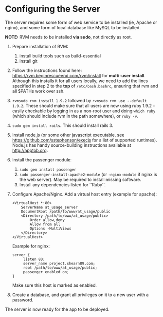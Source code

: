 # Configuring the Server #
The server requires some form of web service to be installed (ie, Apache or nginx), and some form of local database like MySQL to be installed.

**NOTE:** RVM needs to be installed **via sudo**, not directly as root.

1. Prepare installation of RVM:
    1. install build tools such as build-essential
    2. install git
2. Follow the instructions found here: https://rvm.beginrescueend.com/rvm/install for **multi-user install**. Although this installs it for all users locally, we need to add the lines specified in step 2 to the **top** of `/etc/bash.bashrc`, ensuring that rvm and all $PATHs work over ssh.
3. `rvmsudo rvm install 1.9.2` followed by `rvmsudo rvm use --default 1.9.2`. These should make sure that all users are now using ruby 1.9.2 - easily checkable by logging in as a non-root user and doing `which ruby` (which should include rvm in the path somewhere), or `ruby -v`.
4. `sudo gem install rails`. This should install rails 3.
5. Install node.js (or some other javascript executable, see https://github.com/sstephenson/execjs for a list of supported runtimes). Node.js has handy source-building instructions available at http://apptob.org.
6. Install the passenger module:
    1. `sudo gem install passenger`
    2. `sudo passenger-install-apache2-module` (or `-nginx-module` if nginx is the web server). May be required to install missing software.
    3. Install any dependencies listed for ''Ruby''.
7. Configure Apache/Nginx. Add a virtual host entry (example for apache):

    ```
    <VirtualHost *:80>
        ServerName at_usage_server
        DocumentRoot /path/to/www/at_usage/public
        <Directory /path/to/www/at_usage/public>
            Order allow,deny
            Allow from all
            Options -MultiViews
        </Directory>
    </VirtualHost>
    ```
    
    Example for nginx:
    ```
    server {        
         listen 80;
         server_name project.shearn89.com;
         root /path/to/www/at_usage/public;
         passenger_enabled on;
    }
    ```
    Make sure this host is marked as enabled.

8. Create a database, and grant all privileges on it to a new user with a password.

The server is now ready for the app to be deployed.